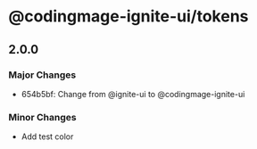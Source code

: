 # @codingmage-ignite-ui/tokens

## 2.0.0

### Major Changes

- 654b5bf: Change from @ignite-ui to @codingmage-ignite-ui

### Minor Changes

- Add test color
